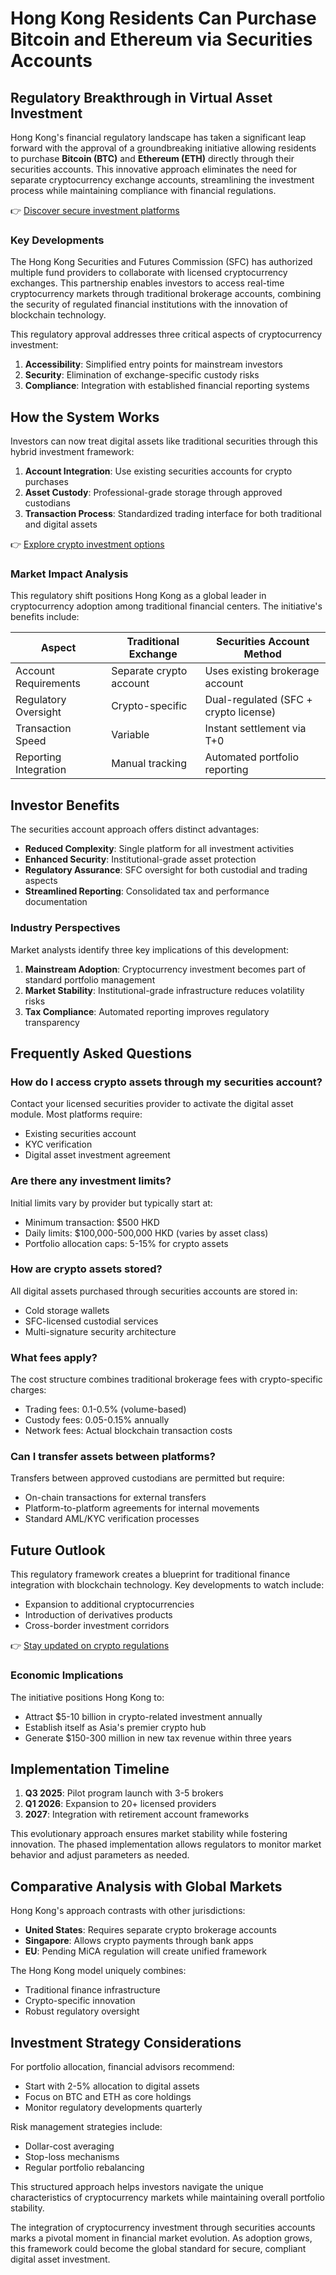 # Hong Kong Residents Can Purchase Bitcoin and Ethereum via Securities Accounts

## Regulatory Breakthrough in Virtual Asset Investment

Hong Kong's financial regulatory landscape has taken a significant leap forward with the approval of a groundbreaking initiative allowing residents to purchase **Bitcoin (BTC)** and **Ethereum (ETH)** directly through their securities accounts. This innovative approach eliminates the need for separate cryptocurrency exchange accounts, streamlining the investment process while maintaining compliance with financial regulations.

👉 [Discover secure investment platforms](https://bit.ly/okx-bonus)

### Key Developments

The Hong Kong Securities and Futures Commission (SFC) has authorized multiple fund providers to collaborate with licensed cryptocurrency exchanges. This partnership enables investors to access real-time cryptocurrency markets through traditional brokerage accounts, combining the security of regulated financial institutions with the innovation of blockchain technology.

This regulatory approval addresses three critical aspects of cryptocurrency investment:
1. **Accessibility**: Simplified entry points for mainstream investors
2. **Security**: Elimination of exchange-specific custody risks
3. **Compliance**: Integration with established financial reporting systems

## How the System Works

Investors can now treat digital assets like traditional securities through this hybrid investment framework:

1. **Account Integration**: Use existing securities accounts for crypto purchases
2. **Asset Custody**: Professional-grade storage through approved custodians
3. **Transaction Process**: Standardized trading interface for both traditional and digital assets

👉 [Explore crypto investment options](https://bit.ly/okx-bonus)

### Market Impact Analysis

This regulatory shift positions Hong Kong as a global leader in cryptocurrency adoption among traditional financial centers. The initiative's benefits include:

| Aspect | Traditional Exchange | Securities Account Method |
|-------|----------------------|---------------------------|
| Account Requirements | Separate crypto account | Uses existing brokerage account |
| Regulatory Oversight | Crypto-specific | Dual-regulated (SFC + crypto license) |
| Transaction Speed | Variable | Instant settlement via T+0 |
| Reporting Integration | Manual tracking | Automated portfolio reporting |

## Investor Benefits

The securities account approach offers distinct advantages:
- **Reduced Complexity**: Single platform for all investment activities
- **Enhanced Security**: Institutional-grade asset protection
- **Regulatory Assurance**: SFC oversight for both custodial and trading aspects
- **Streamlined Reporting**: Consolidated tax and performance documentation

### Industry Perspectives

Market analysts identify three key implications of this development:
1. **Mainstream Adoption**: Cryptocurrency investment becomes part of standard portfolio management
2. **Market Stability**: Institutional-grade infrastructure reduces volatility risks
3. **Tax Compliance**: Automated reporting improves regulatory transparency

## Frequently Asked Questions

### How do I access crypto assets through my securities account?

Contact your licensed securities provider to activate the digital asset module. Most platforms require:
- Existing securities account
- KYC verification
- Digital asset investment agreement

### Are there any investment limits?

Initial limits vary by provider but typically start at:
- Minimum transaction: $500 HKD
- Daily limits: $100,000-500,000 HKD (varies by asset class)
- Portfolio allocation caps: 5-15% for crypto assets

### How are crypto assets stored?

All digital assets purchased through securities accounts are stored in:
- Cold storage wallets
- SFC-licensed custodial services
- Multi-signature security architecture

### What fees apply?

The cost structure combines traditional brokerage fees with crypto-specific charges:
- Trading fees: 0.1-0.5% (volume-based)
- Custody fees: 0.05-0.15% annually
- Network fees: Actual blockchain transaction costs

### Can I transfer assets between platforms?

Transfers between approved custodians are permitted but require:
- On-chain transactions for external transfers
- Platform-to-platform agreements for internal movements
- Standard AML/KYC verification processes

## Future Outlook

This regulatory framework creates a blueprint for traditional finance integration with blockchain technology. Key developments to watch include:
- Expansion to additional cryptocurrencies
- Introduction of derivatives products
- Cross-border investment corridors

👉 [Stay updated on crypto regulations](https://bit.ly/okx-bonus)

### Economic Implications

The initiative positions Hong Kong to:
- Attract $5-10 billion in crypto-related investment annually
- Establish itself as Asia's premier crypto hub
- Generate $150-300 million in new tax revenue within three years

## Implementation Timeline

1. **Q3 2025**: Pilot program launch with 3-5 brokers
2. **Q1 2026**: Expansion to 20+ licensed providers
3. **2027**: Integration with retirement account frameworks

This evolutionary approach ensures market stability while fostering innovation. The phased implementation allows regulators to monitor market behavior and adjust parameters as needed.

## Comparative Analysis with Global Markets

Hong Kong's approach contrasts with other jurisdictions:
- **United States**: Requires separate crypto brokerage accounts
- **Singapore**: Allows crypto payments through bank apps
- **EU**: Pending MiCA regulation will create unified framework

The Hong Kong model uniquely combines:
- Traditional finance infrastructure
- Crypto-specific innovation
- Robust regulatory oversight

## Investment Strategy Considerations

For portfolio allocation, financial advisors recommend:
- Start with 2-5% allocation to digital assets
- Focus on BTC and ETH as core holdings
- Monitor regulatory developments quarterly

Risk management strategies include:
- Dollar-cost averaging
- Stop-loss mechanisms
- Regular portfolio rebalancing

This structured approach helps investors navigate the unique characteristics of cryptocurrency markets while maintaining overall portfolio stability.

The integration of cryptocurrency investment through securities accounts marks a pivotal moment in financial market evolution. As adoption grows, this framework could become the global standard for secure, compliant digital asset investment.